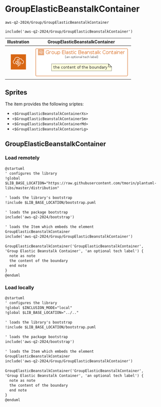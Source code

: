 # GroupElasticBeanstalkContainer


```text
aws-q2-2024/Group/GroupElasticBeanstalkContainer
```

```text
include('aws-q2-2024/Group/GroupElasticBeanstalkContainer')
```



| Illustration | GroupElasticBeanstalkContainer |
| :---: | :---: |
| ![illustration for Illustration](../../aws-q2-2024/Resource/GroupIcons/ElasticBeanstalkContainer.png) | ![illustration for GroupElasticBeanstalkContainer](../../aws-q2-2024/Group/GroupElasticBeanstalkContainer.Local.png) |



## Sprites
The item provides the following sriptes:

- `<$GroupElasticBeanstalkContainerXs>`
- `<$GroupElasticBeanstalkContainerSm>`
- `<$GroupElasticBeanstalkContainerMd>`
- `<$GroupElasticBeanstalkContainerLg>`





## GroupElasticBeanstalkContainer

### Load remotely
```plantuml
@startuml
' configures the library
!global $LIB_BASE_LOCATION="https://raw.githubusercontent.com/tmorin/plantuml-libs/master/distribution"

' loads the library's bootstrap
!include $LIB_BASE_LOCATION/bootstrap.puml

' loads the package bootstrap
include('aws-q2-2024/bootstrap')

' loads the Item which embeds the element GroupElasticBeanstalkContainer
include('aws-q2-2024/Group/GroupElasticBeanstalkContainer')

GroupElasticBeanstalkContainer('GroupElasticBeanstalkContainer', 'Group Elastic Beanstalk Container', 'an optional tech label') {
  note as note
  the content of the boundary
  end note
}
@enduml
```

### Load locally
```plantuml
@startuml
' configures the library
!global $INCLUSION_MODE="local"
!global $LIB_BASE_LOCATION="../.."

' loads the library's bootstrap
!include $LIB_BASE_LOCATION/bootstrap.puml

' loads the package bootstrap
include('aws-q2-2024/bootstrap')

' loads the Item which embeds the element GroupElasticBeanstalkContainer
include('aws-q2-2024/Group/GroupElasticBeanstalkContainer')

GroupElasticBeanstalkContainer('GroupElasticBeanstalkContainer', 'Group Elastic Beanstalk Container', 'an optional tech label') {
  note as note
  the content of the boundary
  end note
}
@enduml
```

